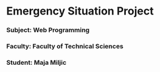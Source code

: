 # Emergency Situation Project
### Subject: Web Programming
### Faculty: Faculty of Technical Sciences
### Student: Maja Miljic
